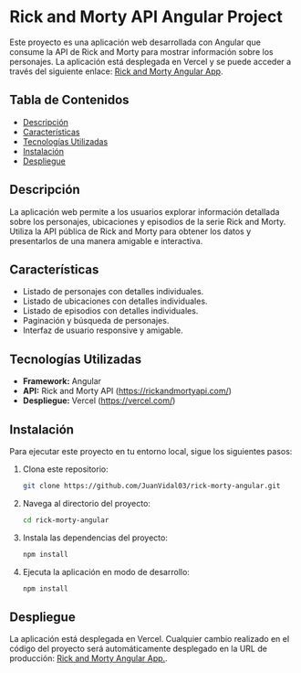 # Rick and Morty API Angular Project

Este proyecto es una aplicación web desarrollada con Angular que consume la API de Rick and Morty para mostrar información sobre los personajes. La aplicación está desplegada en Vercel y se puede acceder a través del siguiente enlace: [Rick and Morty Angular App](https://rick-morty-api-angular.vercel.app/).

## Tabla de Contenidos

- [Descripción](#descripción)
- [Características](#características)
- [Tecnologías Utilizadas](#tecnologías-utilizadas)
- [Instalación](#instalación)
- [Despliegue](#despliegue)

## Descripción

La aplicación web permite a los usuarios explorar información detallada sobre los personajes, ubicaciones y episodios de la serie Rick and Morty. Utiliza la API pública de Rick and Morty para obtener los datos y presentarlos de una manera amigable e interactiva.

## Características

- Listado de personajes con detalles individuales.
- Listado de ubicaciones con detalles individuales.
- Listado de episodios con detalles individuales.
- Paginación y búsqueda de personajes.
- Interfaz de usuario responsive y amigable.

## Tecnologías Utilizadas

- **Framework:** Angular
- **API:** Rick and Morty API (https://rickandmortyapi.com/)
- **Despliegue:** Vercel (https://vercel.com/)

## Instalación

Para ejecutar este proyecto en tu entorno local, sigue los siguientes pasos:

1. Clona este repositorio:
   ```bash
   git clone https://github.com/JuanVidal03/rick-morty-angular.git
    ```

2. Navega al directorio del proyecto:
   ```bash
   cd rick-morty-angular
    ```

3. Instala las dependencias del proyecto:
   ```bash
   npm install
    ```

4. Ejecuta la aplicación en modo de desarrollo:
   ```bash
   npm install
    ```

## Despliegue

La aplicación está desplegada en Vercel. Cualquier cambio realizado en el código del proyecto será automáticamente desplegado en la URL de producción: [Rick and Morty Angular App.](https://rick-morty-api-angular.vercel.app/).
